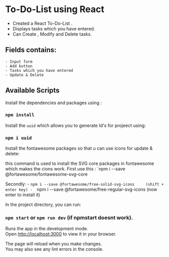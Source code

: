 # To-Do-List using React

- Created a React To-Do-List .
- Displays tasks which you have entered.
- Can Create , Modify and Delete tasks. 

## Fields contains: 
    - Input form 
    - Add button
    - Tasks which you have entered
    - Update & Delete

## Available Scripts

Install the dependencies and packages using :

### `npm install`

Install the `uuid` which allows you to generate Id's for projeect using:

### `npm i uuid`

Install the fontawesome packages so that u can use icons for update & delete:

this command is used to install the SVG core packages in fontawesome which makes the cions work.
First use this : `npm i --save @fortawesome/fontawesome-svg-core

Secondly: -  `npm i --save @fortawesome/free-solid-svg-icons     (shift + enter key)
          -  `npm i --save @fortawesome/free-regular-svg-icons     (now enter to install it)


In the project directory, you can run:

### `npm start`  or `npm run dev`    (if  npmstart doesnt work).

Runs the app in the development mode.\
Open [http://localhost:3000](http://localhost:3000) to view it in your browser.

The page will reload when you make changes.\
You may also see any lint errors in the console.

